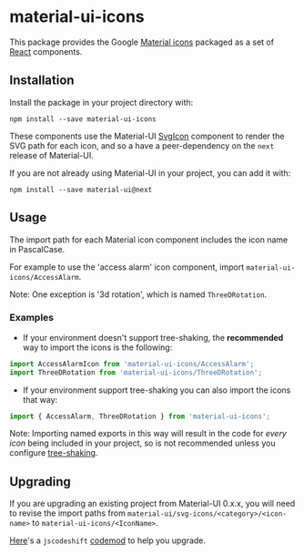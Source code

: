 # material-ui-icons

This package provides the Google [Material icons](https://material.io/icons/) packaged as a set of [React](https://facebook.github.io/react/) components.

## Installation

Install the package in your project directory with:

```
npm install --save material-ui-icons
```

These components use the Material-UI [SvgIcon](https://material-ui-next.com/api/svg-icon/) component to
render the SVG path for each icon, and so a have a peer-dependency on the `next` release of Material-UI.

If you are not already using Material-UI in your project, you can add it with:

```
npm install --save material-ui@next
```

## Usage

The import path for each Material icon component includes the icon name in PascalCase.

For example to use the 'access alarm' icon component, import `material-ui-icons/AccessAlarm`.

Note: One exception is '3d rotation', which is named `ThreeDRotation`.

### Examples

- If your environment doesn't support tree-shaking, the **recommended** way to import the icons is the following:
```jsx
import AccessAlarmIcon from 'material-ui-icons/AccessAlarm';
import ThreeDRotation from 'material-ui-icons/ThreeDRotation';
```

- If your environment support tree-shaking you can also import the icons that way:
```jsx
import { AccessAlarm, ThreeDRotation } from 'material-ui-icons';
```

Note: Importing named exports in this way will result in the code for *every icon* being included in your project, so is not recommended unless you configure [tree-shaking](https://webpack.js.org/guides/tree-shaking/).

## Upgrading

If you are upgrading an existing project from Material-UI 0.x.x, you will need to revise the import paths
from `material-ui/svg-icons/<category>/<icon-name>` to `material-ui-icons/<IconName>`.

[Here](https://github.com/mui-org/material-ui/tree/v1-beta/packages/material-ui-codemod#svg-icon-imports)'s a `jscodeshift` [codemod](https://github.com/facebook/codemod) to help you upgrade.
